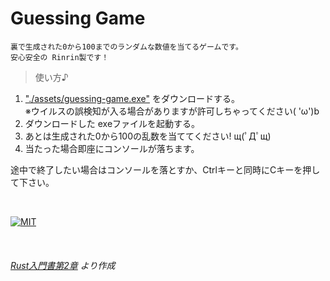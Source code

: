 # Guessing Game

    裏で生成された0から100までのランダムな数値を当てるゲームです。
    安心安全の Rinrin製です！

> 使い方♪

1. ["./assets/guessing-game.exe"](./assets/guessing-game.exe) をダウンロードする。  
※ウイルスの誤検知が入る場合がありますが許可しちゃってください( 'ω')b
1. ダウンロードした exeファイルを起動する。
1. あとは生成された0から100の乱数を当ててください! щ(ﾟДﾟщ)
1. 当たった場合即座にコンソールが落ちます。

途中で終了したい場合はコンソールを落とすか、Ctrlキーと同時にCキーを押して下さい。

<br />

[![MIT](https://img.shields.io/github/license/Rinrin0413/guessing-game?color=%23A11D32&style=for-the-badge)](./LICENSE)

<br />

###### [Rust入門書第2章](https://doc.rust-jp.rs/book-ja/ch02-00-guessing-game-tutorial.html) より作成
